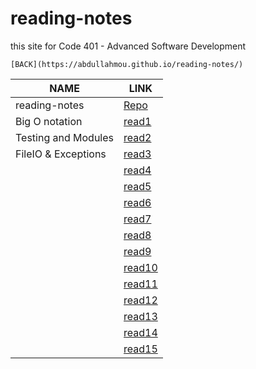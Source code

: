 # reading-notes
this site for Code 401 - Advanced Software Development

`[BACK](https://abdullahmou.github.io/reading-notes/)`

|NAME|LINK|
| ---      | ---         |
|reading-notes|[Repo](https://github.com/AbdullahMou/reading-notes)|
| Big O notation|[read1](https://abdullahmou.github.io/reading-notes/read1)|
| Testing and Modules| [read2](https://abdullahmou.github.io/reading-notes/read2) |
|FileIO & Exceptions|[read3](https://abdullahmou.github.io/reading-notes/read3) |
| |[read4](https://abdullahmou.github.io/reading-notes/read4)  |
|  |[read5](https://abdullahmou.github.io/reading-notes/read5)|
| |[read6](https://abdullahmou.github.io/reading-notes/read6)     |
|  |[read7](https://abdullahmou.github.io/reading-notes/read7)|
| |  [read8](https://abdullahmou.github.io/reading-notes/read8) |
| |[read9](https://abdullahmou.github.io/reading-notes/read9)     |
||[read10](https://abdullahmou.github.io/reading-notes/read10)     |
|  |[read11](https://abdullahmou.github.io/reading-notes/read11)     |
|  |[read12](https://abdullahmou.github.io/reading-notes/read12)      |
| |[read13](https://abdullahmou.github.io/reading-notes/read13)     |
||[read14](https://abdullahmou.github.io/reading-notes/read14a)    |
||[read15](https://abdullahmou.github.io/reading-notes/read15)      |

